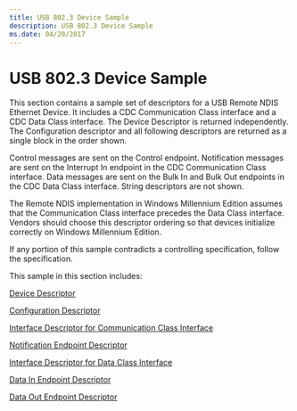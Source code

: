 ```yaml
---
title: USB 802.3 Device Sample
description: USB 802.3 Device Sample
ms.date: 04/20/2017
---
```


# USB 802.3 Device Sample

This section contains a sample set of descriptors for a USB Remote NDIS Ethernet Device. It includes a CDC Communication Class interface and a CDC Data Class interface. The Device Descriptor is returned independently. The Configuration descriptor and all following descriptors are returned as a single block in the order shown.

Control messages are sent on the Control endpoint. Notification messages are sent on the Interrupt In endpoint in the CDC Communication Class interface. Data messages are sent on the Bulk In and Bulk Out endpoints in the CDC Data Class interface. String descriptors are not shown.

The Remote NDIS implementation in Windows Millennium Edition assumes that the Communication Class interface precedes the Data Class interface. Vendors should choose this descriptor ordering so that devices initialize correctly on Windows Millennium Edition.

If any portion of this sample contradicts a controlling specification, follow the specification.

This sample in this section includes:

[Device Descriptor](device-descriptor.md)

[Configuration Descriptor](configuration-descriptor.md)

[Interface Descriptor for Communication Class Interface](interface-descriptor-for-communication-class-interface.md)

[Notification Endpoint Descriptor](notification-endpoint-descriptor.md)

[Interface Descriptor for Data Class Interface](interface-descriptor-for-data-class-interface.md)

[Data In Endpoint Descriptor](data-in-endpoint-descriptor.md)

[Data Out Endpoint Descriptor](data-out-endpoint-descriptor.md)



 

 





